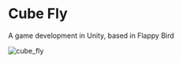 # Cube Fly

A game development in Unity, based in Flappy Bird

![cube_fly](https://user-images.githubusercontent.com/8952441/83225291-d705e000-a155-11ea-8f27-677c42d8abfc.png)
